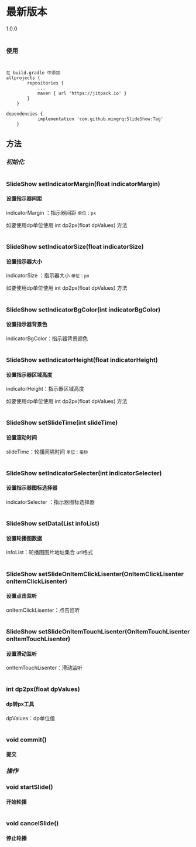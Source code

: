 # 最新版本
 1.0.0

#

### 使用
#
```
在 build.gradle 中添加
allprojects {
		repositories {
			...
			maven { url 'https://jitpack.io' }
		}
	}
```
```
dependencies {
	        implementation 'com.github.mingrq:SlideShow:Tag'
	}
```
## 方法

### _初始化_

#
### SlideShow setIndicatorMargin(float indicatorMargin)
#### 设置指示器间距

indicatorMargin ：指示器间距 ``单位：px``

如要使用dp单位使用 int dp2px(float dpValues) 方法


#
### SlideShow setIndicatorSize(float indicatorSize)
#### 设置指示器大小

indicatorSize ：指示器大小 ``单位：px``

如要使用dp单位使用 int dp2px(float dpValues) 方法


#
### SlideShow setIndicatorBgColor(int indicatorBgColor)
#### 设置指示器背景色

indicatorBgColor：指示器背景颜色

#
### SlideShow setIndicatorHeight(float indicatorHeight)
#### 设置指示器区域高度

indicatorHeight：指示器区域高度

如要使用dp单位使用 int dp2px(float dpValues) 方法

#
### SlideShow setSlideTime(int slideTime)
#### 设置滚动时间

slideTime：轮播间隔时间  ``单位：毫秒``

#
### SlideShow setIndicatorSelecter(int indicatorSelecter)
#### 设置指示器图标选择器

indicatorSelecter ：指示器图标选择器

#
### SlideShow setData(List<String> infoList)
#### 设置轮播图数据

infoList：轮播图图片地址集合 url格式

#
### SlideShow setSlideOnItemClickLisenter(OnItemClickLisenter onItemClickLisenter)
#### 设置点击监听

onItemClickLisenter：点击监听

#
### SlideShow setSlideOnItemTouchLisenter(OnItemTouchLisenter onItemTouchLisenter)
#### 设置滑动监听

onItemTouchLisenter：滑动监听

#
### int dp2px(float dpValues)
#### dp转px工具

dpValues：dp单位值

#
### void commit() 
#### 提交


### _操作_

### void startSlide()
#### 开始轮播

#
### void cancelSlide()
#### 停止轮播

